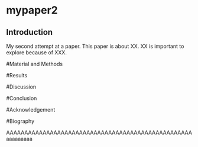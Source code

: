 
# mypaper2

## Introduction
My second attempt at a paper. 
This paper is about XX. XX is important to explore because of XXX.

#Material and Methods

#Results

#Discussion

#Conclusion

#Acknowledgement

#Biography

AAAAAAAAAAAAAAAAAAAAAAAAAAAAAAAAAAAAAAAAAAAAAAAAAAAaaaaaaaaa
